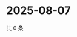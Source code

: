 # 2025-08-07

共 0 条

<!-- BEGIN ZHIHUVIDEO -->
<!-- 最后更新时间 Thu Aug 07 2025 20:25:27 GMT+0800 (China Standard Time) -->

<!-- END ZHIHUVIDEO -->
